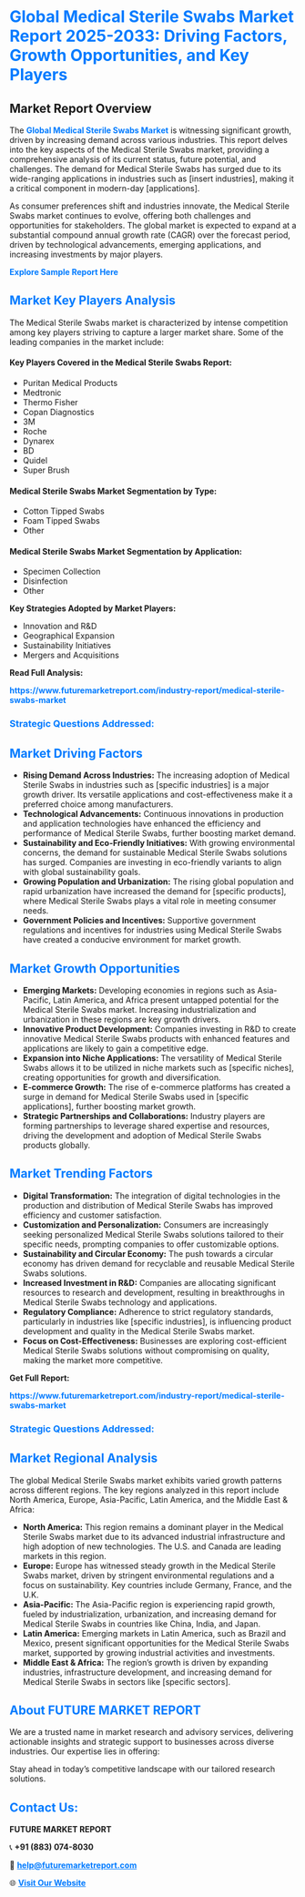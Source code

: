 <h1 style="color: #007BFF;">Global Medical Sterile Swabs Market Report 2025-2033: Driving Factors, Growth Opportunities, and Key Players</h1>

<section id="overview">
<h2>Market Report Overview</h2>
<p>The <a href="https://www.futuremarketreport.com/industry-report/medical-sterile-swabs-market" style="color: #007BFF; text-decoration: none;"><strong>Global Medical Sterile Swabs Market</strong></a> is witnessing significant growth, driven by increasing demand across various industries. This report delves into the key aspects of the Medical Sterile Swabs market, providing a comprehensive analysis of its current status, future potential, and challenges. The demand for Medical Sterile Swabs has surged due to its wide-ranging applications in industries such as [insert industries], making it a critical component in modern-day [applications].</p>
<p>As consumer preferences shift and industries innovate, the Medical Sterile Swabs market continues to evolve, offering both challenges and opportunities for stakeholders. The global market is expected to expand at a substantial compound annual growth rate (CAGR) over the forecast period, driven by technological advancements, emerging applications, and increasing investments by major players.</p>
</section>

<section id="overview">
<p><a href="https://www.futuremarketreport.com/request-sample/reportId=77442" style="color: #007BFF; text-decoration: none;"><strong>Explore Sample Report Here</strong></a></p>
</section>

<section id="key-players">
<h2 style="color: #007BFF;">Market Key Players Analysis</h2>
<p>The Medical Sterile Swabs market is characterized by intense competition among key players striving to capture a larger market share. Some of the leading companies in the market include:</p>
<h4>Key Players Covered in the Medical Sterile Swabs Report:</h4>
<ul><li>Puritan Medical Products</li><li>Medtronic</li><li>Thermo Fisher</li><li>Copan Diagnostics</li><li>3M</li><li>Roche</li><li>Dynarex</li><li>BD</li><li>Quidel</li><li>Super Brush</li></ul>
<h4>Medical Sterile Swabs Market Segmentation by Type:</h4>
<ul><li>Cotton Tipped Swabs</li><li>Foam Tipped Swabs</li><li>Other</li></ul>

<h4>Medical Sterile Swabs Market Segmentation by Application:</h4>
<ul><li>Specimen Collection</li><li>Disinfection</li><li>Other</li></ul>
<p><strong>Key Strategies Adopted by Market Players:</strong></p>
<ul>
<li>Innovation and R&D</li>
<li>Geographical Expansion</li>
<li>Sustainability Initiatives</li>
<li>Mergers and Acquisitions</li>
</ul>
</section>

<section>
<p><strong>Read Full Analysis: </strong></p><a href="https://www.futuremarketreport.com/industry-report/medical-sterile-swabs-market" style="color: #007BFF; text-decoration: none;"><strong>https://www.futuremarketreport.com/industry-report/medical-sterile-swabs-market</strong></a>
<h3 style="color: #007BFF;">Strategic Questions Addressed:</h3>
</section>

<section id="driving-factors">
<h2 style="color: #007BFF;">Market Driving Factors</h2>
<ul>
<li><strong>Rising Demand Across Industries:</strong> The increasing adoption of Medical Sterile Swabs in industries such as [specific industries] is a major growth driver. Its versatile applications and cost-effectiveness make it a preferred choice among manufacturers.</li>
<li><strong>Technological Advancements:</strong> Continuous innovations in production and application technologies have enhanced the efficiency and performance of Medical Sterile Swabs, further boosting market demand.</li>
<li><strong>Sustainability and Eco-Friendly Initiatives:</strong> With growing environmental concerns, the demand for sustainable Medical Sterile Swabs solutions has surged. Companies are investing in eco-friendly variants to align with global sustainability goals.</li>
<li><strong>Growing Population and Urbanization:</strong> The rising global population and rapid urbanization have increased the demand for [specific products], where Medical Sterile Swabs plays a vital role in meeting consumer needs.</li>
<li><strong>Government Policies and Incentives:</strong> Supportive government regulations and incentives for industries using Medical Sterile Swabs have created a conducive environment for market growth.</li>
</ul>
</section>

<section id="growth-opportunities">
<h2 style="color: #007BFF;">Market Growth Opportunities</h2>
<ul>
<li><strong>Emerging Markets:</strong> Developing economies in regions such as Asia-Pacific, Latin America, and Africa present untapped potential for the Medical Sterile Swabs market. Increasing industrialization and urbanization in these regions are key growth drivers.</li>
<li><strong>Innovative Product Development:</strong> Companies investing in R&D to create innovative Medical Sterile Swabs products with enhanced features and applications are likely to gain a competitive edge.</li>
<li><strong>Expansion into Niche Applications:</strong> The versatility of Medical Sterile Swabs allows it to be utilized in niche markets such as [specific niches], creating opportunities for growth and diversification.</li>
<li><strong>E-commerce Growth:</strong> The rise of e-commerce platforms has created a surge in demand for Medical Sterile Swabs used in [specific applications], further boosting market growth.</li>
<li><strong>Strategic Partnerships and Collaborations:</strong> Industry players are forming partnerships to leverage shared expertise and resources, driving the development and adoption of Medical Sterile Swabs products globally.</li>
</ul>
</section>

<section id="trending-factors">
<h2 style="color: #007BFF;">Market Trending Factors</h2>
<ul>
<li><strong>Digital Transformation:</strong> The integration of digital technologies in the production and distribution of Medical Sterile Swabs has improved efficiency and customer satisfaction.</li>
<li><strong>Customization and Personalization:</strong> Consumers are increasingly seeking personalized Medical Sterile Swabs solutions tailored to their specific needs, prompting companies to offer customizable options.</li>
<li><strong>Sustainability and Circular Economy:</strong> The push towards a circular economy has driven demand for recyclable and reusable Medical Sterile Swabs solutions.</li>
<li><strong>Increased Investment in R&D:</strong> Companies are allocating significant resources to research and development, resulting in breakthroughs in Medical Sterile Swabs technology and applications.</li>
<li><strong>Regulatory Compliance:</strong> Adherence to strict regulatory standards, particularly in industries like [specific industries], is influencing product development and quality in the Medical Sterile Swabs market.</li>
<li><strong>Focus on Cost-Effectiveness:</strong> Businesses are exploring cost-efficient Medical Sterile Swabs solutions without compromising on quality, making the market more competitive.</li>
</ul>
</section>

<section>
<p><strong>Get Full Report: </strong></p><a href="https://www.futuremarketreport.com/industry-report/medical-sterile-swabs-market" style="color: #007BFF; text-decoration: none;"><strong>https://www.futuremarketreport.com/industry-report/medical-sterile-swabs-market</strong></a>
<h3 style="color: #007BFF;">Strategic Questions Addressed:</h3>
</section>


<section id="regional-analysis">
<h2 style="color: #007BFF;">Market Regional Analysis</h2>
<p>The global Medical Sterile Swabs market exhibits varied growth patterns across different regions. The key regions analyzed in this report include North America, Europe, Asia-Pacific, Latin America, and the Middle East & Africa:</p>
<ul>
<li><strong>North America:</strong> This region remains a dominant player in the Medical Sterile Swabs market due to its advanced industrial infrastructure and high adoption of new technologies. The U.S. and Canada are leading markets in this region.</li>
<li><strong>Europe:</strong> Europe has witnessed steady growth in the Medical Sterile Swabs market, driven by stringent environmental regulations and a focus on sustainability. Key countries include Germany, France, and the U.K.</li>
<li><strong>Asia-Pacific:</strong> The Asia-Pacific region is experiencing rapid growth, fueled by industrialization, urbanization, and increasing demand for Medical Sterile Swabs in countries like China, India, and Japan.</li>
<li><strong>Latin America:</strong> Emerging markets in Latin America, such as Brazil and Mexico, present significant opportunities for the Medical Sterile Swabs market, supported by growing industrial activities and investments.</li>
<li><strong>Middle East & Africa:</strong> The region’s growth is driven by expanding industries, infrastructure development, and increasing demand for Medical Sterile Swabs in sectors like [specific sectors].</li>
</ul>
</section>

<footer>
<h2 style="color: #007BFF;">About FUTURE MARKET REPORT</h2>
<p>We are a trusted name in market research and advisory services, delivering actionable insights and strategic support to businesses across diverse industries. Our expertise lies in offering:</p>

<p>Stay ahead in today’s competitive landscape with our tailored research solutions.</p>

<h2 style="color: #007BFF;">Contact Us:</h2>
<p><strong>FUTURE MARKET REPORT</strong></p>
<p>📞 <strong>+91 (883) 074-8030</strong></p>
<p>📧 <strong><a href="mailto:help@futuremarketreport.com" style="color: #007BFF;">help@futuremarketreport.com</a></strong></p>
<p>🌐 <strong><a href="https://www.futuremarketreport.com/" style="color: #007BFF;">Visit Our Website</a></strong></p>
</footer>